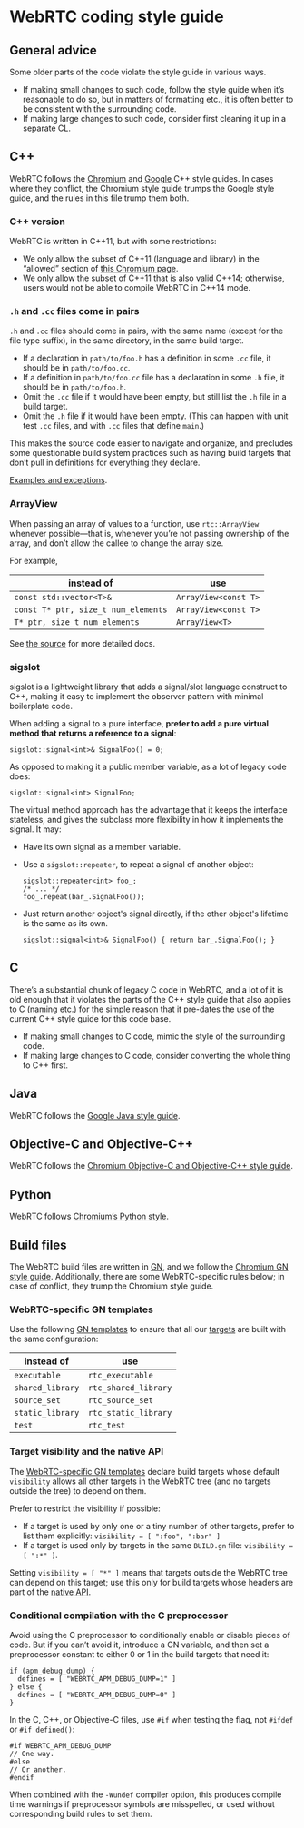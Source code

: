 # WebRTC coding style guide

## **General advice**

Some older parts of the code violate the style guide in various ways.

* If making small changes to such code, follow the style guide when
  it’s reasonable to do so, but in matters of formatting etc., it is
  often better to be consistent with the surrounding code.
* If making large changes to such code, consider first cleaning it up
  in a separate CL.

## **C++**

WebRTC follows the [Chromium][chr-style] and [Google][goog-style] C++
style guides. In cases where they conflict, the Chromium style guide
trumps the Google style guide, and the rules in this file trump them
both.

[chr-style]: https://chromium.googlesource.com/chromium/src/+/HEAD/styleguide/c++/c++.md
[goog-style]: https://google.github.io/styleguide/cppguide.html

### C++ version

WebRTC is written in C++11, but with some restrictions:

* We only allow the subset of C++11 (language and library) in the
  “allowed” section of [this Chromium page][chromium-cpp11].
* We only allow the subset of C++11 that is also valid C++14;
  otherwise, users would not be able to compile WebRTC in C++14 mode.

[chromium-cpp11]: https://chromium-cpp.appspot.com/

### <a name="h-cc-pairs"></a>`.h` and `.cc` files come in pairs

`.h` and `.cc` files should come in pairs, with the same name (except
for the file type suffix), in the same directory, in the same build
target.

* If a declaration in `path/to/foo.h` has a definition in some `.cc`
  file, it should be in `path/to/foo.cc`.
* If a definition in `path/to/foo.cc` file has a declaration in some
  `.h` file, it should be in `path/to/foo.h`.
* Omit the `.cc` file if it would have been empty, but still list the
  `.h` file in a build target.
* Omit the `.h` file if it would have been empty. (This can happen
  with unit test `.cc` files, and with `.cc` files that define
  `main`.)

This makes the source code easier to navigate and organize, and
precludes some questionable build system practices such as having
build targets that don’t pull in definitions for everything they
declare.

[Examples and exceptions](style-guide/h-cc-pairs.md).

### ArrayView

When passing an array of values to a function, use `rtc::ArrayView`
whenever possible—that is, whenever you’re not passing ownership of
the array, and don’t allow the callee to change the array size.

For example,

instead of                          | use
------------------------------------|---------------------
`const std::vector<T>&`             | `ArrayView<const T>`
`const T* ptr, size_t num_elements` | `ArrayView<const T>`
`T* ptr, size_t num_elements`       | `ArrayView<T>`

See [the source](api/array_view.h) for more detailed docs.

### sigslot

sigslot is a lightweight library that adds a signal/slot language
construct to C++, making it easy to implement the observer pattern
with minimal boilerplate code.

When adding a signal to a pure interface, **prefer to add a pure
virtual method that returns a reference to a signal**:

```
sigslot::signal<int>& SignalFoo() = 0;
```

As opposed to making it a public member variable, as a lot of legacy
code does:

```
sigslot::signal<int> SignalFoo;
```

The virtual method approach has the advantage that it keeps the
interface stateless, and gives the subclass more flexibility in how it
implements the signal. It may:

* Have its own signal as a member variable.
* Use a `sigslot::repeater`, to repeat a signal of another object:

  ```
  sigslot::repeater<int> foo_;
  /* ... */
  foo_.repeat(bar_.SignalFoo());
  ```
* Just return another object's signal directly, if the other object's
  lifetime is the same as its own.

  ```
  sigslot::signal<int>& SignalFoo() { return bar_.SignalFoo(); }
  ```

## **C**

There’s a substantial chunk of legacy C code in WebRTC, and a lot of
it is old enough that it violates the parts of the C++ style guide
that also applies to C (naming etc.) for the simple reason that it
pre-dates the use of the current C++ style guide for this code base.

* If making small changes to C code, mimic the style of the
  surrounding code.
* If making large changes to C code, consider converting the whole
  thing to C++ first.

## **Java**

WebRTC follows the [Google Java style guide][goog-java-style].

[goog-java-style]: https://google.github.io/styleguide/javaguide.html

## **Objective-C and Objective-C++**

WebRTC follows the
[Chromium Objective-C and Objective-C++ style guide][chr-objc-style].

[chr-objc-style]: https://chromium.googlesource.com/chromium/src/+/HEAD/styleguide/objective-c/objective-c.md

## **Python**

WebRTC follows [Chromium’s Python style][chr-py-style].

[chr-py-style]: https://chromium.googlesource.com/chromium/src/+/HEAD/styleguide/styleguide.md#python

## **Build files**

The WebRTC build files are written in [GN][gn], and we follow
the [Chromium GN style guide][chr-gn-style]. Additionally, there are
some WebRTC-specific rules below; in case of conflict, they trump the
Chromium style guide.

[gn]: https://chromium.googlesource.com/chromium/src/tools/gn/
[chr-gn-style]: https://chromium.googlesource.com/chromium/src/tools/gn/+/HEAD/docs/style_guide.md

### <a name="webrtc-gn-templates"></a>WebRTC-specific GN templates

Use the following [GN templates][gn-templ] to ensure that all
our [targets][gn-target] are built with the same configuration:

instead of       | use
-----------------|---------------------
`executable`     | `rtc_executable`
`shared_library` | `rtc_shared_library`
`source_set`     | `rtc_source_set`
`static_library` | `rtc_static_library`
`test`           | `rtc_test`

[gn-templ]: https://chromium.googlesource.com/chromium/src/tools/gn/+/HEAD/docs/language.md#Templates
[gn-target]: https://chromium.googlesource.com/chromium/src/tools/gn/+/HEAD/docs/language.md#Targets

### Target visibility and the native API

The [WebRTC-specific GN templates](#webrtc-gn-templates) declare build
targets whose default `visibility` allows all other targets in the
WebRTC tree (and no targets outside the tree) to depend on them.

Prefer to restrict the visibility if possible:

* If a target is used by only one or a tiny number of other targets,
  prefer to list them explicitly: `visibility = [ ":foo", ":bar" ]`
* If a target is used only by targets in the same `BUILD.gn` file:
  `visibility = [ ":*" ]`.

Setting `visibility = [ "*" ]` means that targets outside the WebRTC
tree can depend on this target; use this only for build targets whose
headers are part of the [native API](native-api.md).

### Conditional compilation with the C preprocessor

Avoid using the C preprocessor to conditionally enable or disable
pieces of code. But if you can’t avoid it, introduce a GN variable,
and then set a preprocessor constant to either 0 or 1 in the build
targets that need it:

```
if (apm_debug_dump) {
  defines = [ "WEBRTC_APM_DEBUG_DUMP=1" ]
} else {
  defines = [ "WEBRTC_APM_DEBUG_DUMP=0" ]
}
```

In the C, C++, or Objective-C files, use `#if` when testing the flag,
not `#ifdef` or `#if defined()`:

```
#if WEBRTC_APM_DEBUG_DUMP
// One way.
#else
// Or another.
#endif
```

When combined with the `-Wundef` compiler option, this produces
compile time warnings if preprocessor symbols are misspelled, or used
without corresponding build rules to set them.
